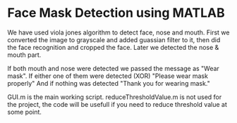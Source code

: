 # Face Mask Detection using MATLAB

We have used viola jones algorithm to detect face, nose and mouth. 
First we converted the image to grayscale and added guassian filter to it, then did the face recognition and cropped the face.
Later we detected the nose & mouth part. 

If both mouth and nose were detected we passed the message as "Wear mask".
If either one of them were detected (XOR) "Please wear mask properly"
And if nothing was detected "Thank you for wearing mask."

GUI.m is the main working script.
reduceThresholdValue.m is not used for the project, the code will be usefull if you need to reduce threshold value at some point.
